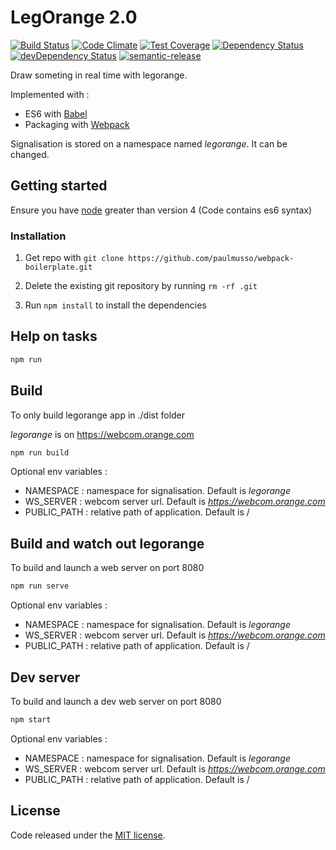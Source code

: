 # LegOrange 2.0

[![Build Status](https://travis-ci.org/SimonBaumannPro/LegOrange.svg?branch=master)](https://travis-ci.org/SimonBaumannPro/LegOrange)
[![Code Climate](https://codeclimate.com/github/SimonBaumannPro/LegOrange/badges/gpa.svg)](https://codeclimate.com/github/SimonBaumannPro/LegOrange)
[![Test Coverage](https://codeclimate.com/github/SimonBaumannPro/LegOrange/badges/coverage.svg)](https://codeclimate.com/github/SimonBaumannPro/LegOrange/coverage)
[![Dependency Status](https://david-dm.org/SimonBaumannPro/LegOrange.svg)](https://david-dm.org/SimonBaumannPro/LegOrange)
[![devDependency Status](https://david-dm.org/SimonBaumannPro/LegOrange/dev-status.svg)](https://david-dm.org/SimonBaumannPro/LegOrange#info=devDependencies)
[![semantic-release](https://img.shields.io/badge/%20%20%F0%9F%93%A6%F0%9F%9A%80-semantic--release-e10079.svg?style=flat-square)](https://github.com/semantic-release/semantic-release)

Draw someting in real time with legorange.

Implemented with :
- ES6 with [Babel](https://babeljs.io/)
- Packaging with [Webpack](http://webpack.github.io/)

Signalisation is stored on a namespace named *legorange*. It can be changed.

## Getting started

Ensure you have [node](https://nodejs.org/en/) greater than version 4 (Code contains es6 syntax)

### Installation

1. Get repo with `git clone https://github.com/paulmusso/webpack-boilerplate.git`

2. Delete the existing git repository by running `rm -rf .git`

3. Run `npm install` to install the dependencies


## Help on tasks

```bash
npm run
```

## Build

To only build legorange app in ./dist folder

*legorange* is on https://webcom.orange.com

```bash
npm run build
```

Optional env variables :
- NAMESPACE : namespace for signalisation. Default is *legorange*
- WS_SERVER : webcom server url. Default is *https://webcom.orange.com*
- PUBLIC_PATH : relative path of application. Default is /
	
## Build and watch out legorange

To build and launch a web server on port 8080

```bash
npm run serve
```

Optional env variables :
- NAMESPACE : namespace for signalisation. Default is *legorange*
- WS_SERVER : webcom server url. Default is *https://webcom.orange.com*
- PUBLIC_PATH : relative path of application. Default is /


## Dev server 

To build and launch a dev web server on port 8080

```bash
npm start
```

Optional env variables :
- NAMESPACE : namespace for signalisation. Default is *legorange*
- WS_SERVER : webcom server url. Default is *https://webcom.orange.com*
- PUBLIC_PATH : relative path of application. Default is /


## License

Code released under the [MIT license](https://github.com/webcom-components/visio-sample/blob/master/LICENSE).